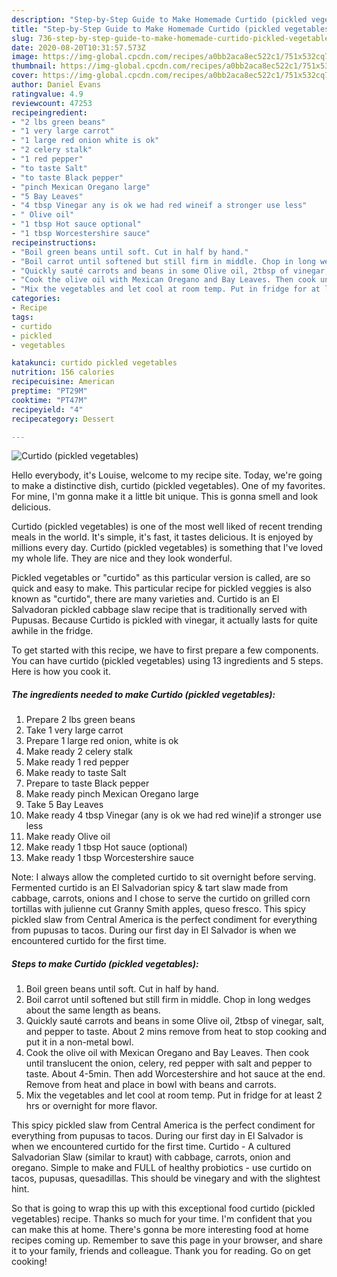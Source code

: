 ```yaml
---
description: "Step-by-Step Guide to Make Homemade Curtido (pickled vegetables)"
title: "Step-by-Step Guide to Make Homemade Curtido (pickled vegetables)"
slug: 736-step-by-step-guide-to-make-homemade-curtido-pickled-vegetables
date: 2020-08-20T10:31:57.573Z
image: https://img-global.cpcdn.com/recipes/a0bb2aca8ec522c1/751x532cq70/curtido-pickled-vegetables-recipe-main-photo.jpg
thumbnail: https://img-global.cpcdn.com/recipes/a0bb2aca8ec522c1/751x532cq70/curtido-pickled-vegetables-recipe-main-photo.jpg
cover: https://img-global.cpcdn.com/recipes/a0bb2aca8ec522c1/751x532cq70/curtido-pickled-vegetables-recipe-main-photo.jpg
author: Daniel Evans
ratingvalue: 4.9
reviewcount: 47253
recipeingredient:
- "2 lbs green beans"
- "1 very large carrot"
- "1 large red onion white is ok"
- "2 celery stalk"
- "1 red pepper"
- "to taste Salt"
- "to taste Black pepper"
- "pinch Mexican Oregano large"
- "5 Bay Leaves"
- "4 tbsp Vinegar any is ok we had red wineif a stronger use less"
- " Olive oil"
- "1 tbsp Hot sauce optional"
- "1 tbsp Worcestershire sauce"
recipeinstructions:
- "Boil green beans until soft. Cut in half by hand."
- "Boil carrot until softened but still firm in middle. Chop in long wedges about the same length as beans."
- "Quickly sauté carrots and beans in some Olive oil, 2tbsp of vinegar, salt, and pepper to taste. About 2 mins remove from heat to stop cooking and put it in a non-metal bowl."
- "Cook the olive oil with Mexican Oregano and Bay Leaves. Then cook until translucent the onion, celery, red pepper with salt and pepper to taste. About 4-5min. Then add Worcestershire and hot sauce at the end. Remove from heat and place in bowl with beans and carrots."
- "Mix the vegetables and let cool at room temp. Put in fridge for at least 2 hrs or overnight for more flavor."
categories:
- Recipe
tags:
- curtido
- pickled
- vegetables

katakunci: curtido pickled vegetables 
nutrition: 156 calories
recipecuisine: American
preptime: "PT29M"
cooktime: "PT47M"
recipeyield: "4"
recipecategory: Dessert

---
```



![Curtido (pickled vegetables)](https://img-global.cpcdn.com/recipes/a0bb2aca8ec522c1/751x532cq70/curtido-pickled-vegetables-recipe-main-photo.jpg)

Hello everybody, it's Louise, welcome to my recipe site. Today, we're going to make a distinctive dish, curtido (pickled vegetables). One of my favorites. For mine, I'm gonna make it a little bit unique. This is gonna smell and look delicious.

Curtido (pickled vegetables) is one of the most well liked of recent trending meals in the world. It's simple, it's fast, it tastes delicious. It is enjoyed by millions every day. Curtido (pickled vegetables) is something that I've loved my whole life. They are nice and they look wonderful.

Pickled vegetables or &#34;curtido&#34; as this particular version is called, are so quick and easy to make. This particular recipe for pickled veggies is also known as &#34;curtido&#34;, there are many varieties and. Curtido is an El Salvadoran pickled cabbage slaw recipe that is traditionally served with Pupusas. Because Curtido is pickled with vinegar, it actually lasts for quite awhile in the fridge.


To get started with this recipe, we have to first prepare a few components. You can have curtido (pickled vegetables) using 13 ingredients and 5 steps. Here is how you cook it.

<!--inarticleads1-->

##### The ingredients needed to make Curtido (pickled vegetables):

1. Prepare 2 lbs green beans
1. Take 1 very large carrot
1. Prepare 1 large red onion, white is ok
1. Make ready 2 celery stalk
1. Make ready 1 red pepper
1. Make ready to taste Salt
1. Prepare to taste Black pepper
1. Make ready pinch Mexican Oregano large
1. Take 5 Bay Leaves
1. Make ready 4 tbsp Vinegar (any is ok we had red wine)if a stronger use less
1. Make ready  Olive oil
1. Make ready 1 tbsp Hot sauce (optional)
1. Make ready 1 tbsp Worcestershire sauce


Note: I always allow the completed curtido to sit overnight before serving. Fermented curtido is an El Salvadorian spicy &amp; tart slaw made from cabbage, carrots, onions and I chose to serve the curtido on grilled corn tortillas with julienne cut Granny Smith apples, queso fresco. This spicy pickled slaw from Central America is the perfect condiment for everything from pupusas to tacos. During our first day in El Salvador is when we encountered curtido for the first time. 

<!--inarticleads2-->

##### Steps to make Curtido (pickled vegetables):

1. Boil green beans until soft. Cut in half by hand.
1. Boil carrot until softened but still firm in middle. Chop in long wedges about the same length as beans.
1. Quickly sauté carrots and beans in some Olive oil, 2tbsp of vinegar, salt, and pepper to taste. About 2 mins remove from heat to stop cooking and put it in a non-metal bowl.
1. Cook the olive oil with Mexican Oregano and Bay Leaves. Then cook until translucent the onion, celery, red pepper with salt and pepper to taste. About 4-5min. Then add Worcestershire and hot sauce at the end. Remove from heat and place in bowl with beans and carrots.
1. Mix the vegetables and let cool at room temp. Put in fridge for at least 2 hrs or overnight for more flavor.


This spicy pickled slaw from Central America is the perfect condiment for everything from pupusas to tacos. During our first day in El Salvador is when we encountered curtido for the first time. Curtido - A cultured Salvadorian Slaw (similar to kraut) with cabbage, carrots, onion and oregano. Simple to make and FULL of healthy probiotics - use curtido on tacos, pupusas, quesadillas. This should be vinegary and with the slightest hint. 

So that is going to wrap this up with this exceptional food curtido (pickled vegetables) recipe. Thanks so much for your time. I'm confident that you can make this at home. There's gonna be more interesting food at home recipes coming up. Remember to save this page in your browser, and share it to your family, friends and colleague. Thank you for reading. Go on get cooking!
